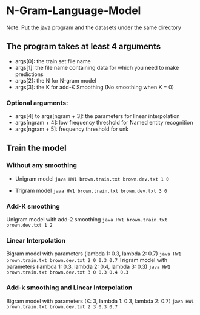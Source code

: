 # N-Gram-Language-Model
Note: Put the java program and the datasets under the same directory

## The program takes at least 4 arguments
- args[0]: the train set file name
- args[1]: the file name containing data for which you need to make predictions
- args[2]: the N for N-gram model
- args[3]: the K for add-K Smoothing (No smoothing when K = 0)

### Optional arguments:
- args[4] to args[ngram + 3]: the parameters for linear interpolation
- args[ngram + 4]: low frequency threshold for Named entity recognition
- args[ngram + 5]: frequency threshold for unk

## Train the model 
### Without any smoothing
- Unigram model
`java HW1 brown.train.txt brown.dev.txt 1 0`

- Trigram model
`java HW1 brown.train.txt brown.dev.txt 3 0`

### Add-K smoothing
Unigram model with add-2 smoothing
`java HW1 brown.train.txt brown.dev.txt 1 2`

### Linear Interpolation
Bigram model with parameters (lambda 1: 0.3, lambda 2: 0.7)
`java HW1 brown.train.txt brown.dev.txt 2 0 0.3 0.7`
Trigram model with parameters (lambda 1: 0.3, lambda 2: 0.4, lambda 3: 0.3)
`java HW1 brown.train.txt brown.dev.txt 3 0 0.3 0.4 0.3`

### Add-k smoothing and Linear Interpolation 
Bigram model with parameters (K: 3, lambda 1: 0.3, lambda 2: 0.7)
`java HW1 brown.train.txt brown.dev.txt 2 3 0.3 0.7`


